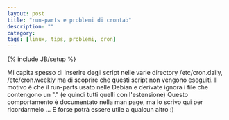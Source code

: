 ```yaml
---
layout: post
title: "run-parts e problemi di crontab"
description: ""
category:
tags: [linux, tips, problemi, cron]
---
```

{% include JB/setup %}

Mi capita spesso di inserire degli script nelle varie directory
/etc/cron.daily, /etc/cron.weekly
ma di scoprire che questi script non vengono eseguiti.
Il motivo è che il run-parts usato nelle Debian e derivate ignora i file che contengono un "." (e quindi tutti quelli con l'estensione)
Questo comportamento è documentato nella man page, ma lo scrivo qui per ricordarmelo ... E forse potrà essere utile a qualcun altro :)
